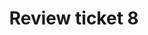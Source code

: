 ---
toc: true
comments: true
layout: post
title: Review ticket 8
description: Refelction of my highs and lows of CSP.
type: tangibles
courses: { csp: {week: 8} }
---